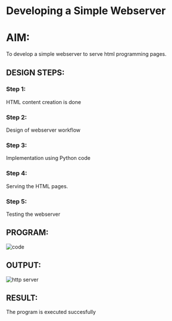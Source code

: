 # Developing a Simple Webserver

# AIM:

To develop a simple webserver to serve html programming pages.

## DESIGN STEPS:

### Step 1:

HTML content creation is done

### Step 2:

Design of webserver workflow

### Step 3:

Implementation using Python code

### Step 4:

Serving the HTML pages.

### Step 5:

Testing the webserver
## PROGRAM:
![code](https://github.com/ARCHANAT1305/webserver/assets/145975189/d574b363-5533-4b1f-84ca-52251e234189)
## OUTPUT:
![http server](https://github.com/ARCHANAT1305/webserver/assets/145975189/4cf4be34-5cd5-46b3-b75e-79a26e2d2ab1)
## RESULT:
The program is executed succesfully
